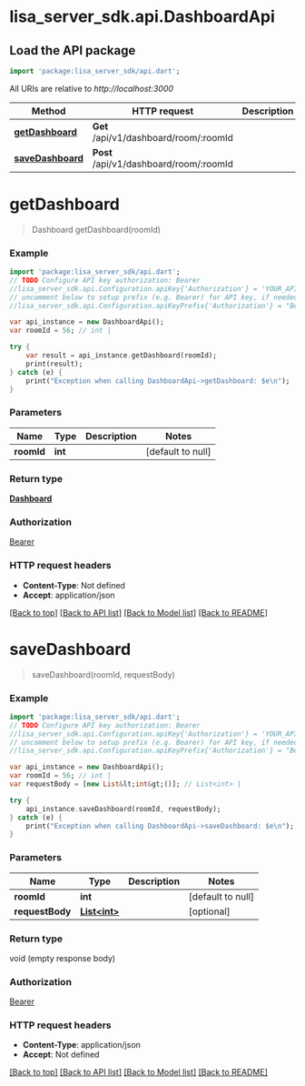 # lisa_server_sdk.api.DashboardApi

## Load the API package
```dart
import 'package:lisa_server_sdk/api.dart';
```

All URIs are relative to *http://localhost:3000*

Method | HTTP request | Description
------------- | ------------- | -------------
[**getDashboard**](DashboardApi.md#getDashboard) | **Get** /api/v1/dashboard/room/:roomId | 
[**saveDashboard**](DashboardApi.md#saveDashboard) | **Post** /api/v1/dashboard/room/:roomId | 


# **getDashboard**
> Dashboard getDashboard(roomId)



### Example 
```dart
import 'package:lisa_server_sdk/api.dart';
// TODO Configure API key authorization: Bearer
//lisa_server_sdk.api.Configuration.apiKey{'Authorization'} = 'YOUR_API_KEY';
// uncomment below to setup prefix (e.g. Bearer) for API key, if needed
//lisa_server_sdk.api.Configuration.apiKeyPrefix{'Authorization'} = "Bearer";

var api_instance = new DashboardApi();
var roomId = 56; // int | 

try { 
    var result = api_instance.getDashboard(roomId);
    print(result);
} catch (e) {
    print("Exception when calling DashboardApi->getDashboard: $e\n");
}
```

### Parameters

Name | Type | Description  | Notes
------------- | ------------- | ------------- | -------------
 **roomId** | **int**|  | [default to null]

### Return type

[**Dashboard**](Dashboard.md)

### Authorization

[Bearer](../README.md#Bearer)

### HTTP request headers

 - **Content-Type**: Not defined
 - **Accept**: application/json

[[Back to top]](#) [[Back to API list]](../README.md#documentation-for-api-endpoints) [[Back to Model list]](../README.md#documentation-for-models) [[Back to README]](../README.md)

# **saveDashboard**
> saveDashboard(roomId, requestBody)



### Example 
```dart
import 'package:lisa_server_sdk/api.dart';
// TODO Configure API key authorization: Bearer
//lisa_server_sdk.api.Configuration.apiKey{'Authorization'} = 'YOUR_API_KEY';
// uncomment below to setup prefix (e.g. Bearer) for API key, if needed
//lisa_server_sdk.api.Configuration.apiKeyPrefix{'Authorization'} = "Bearer";

var api_instance = new DashboardApi();
var roomId = 56; // int | 
var requestBody = [new List&lt;int&gt;()]; // List<int> | 

try { 
    api_instance.saveDashboard(roomId, requestBody);
} catch (e) {
    print("Exception when calling DashboardApi->saveDashboard: $e\n");
}
```

### Parameters

Name | Type | Description  | Notes
------------- | ------------- | ------------- | -------------
 **roomId** | **int**|  | [default to null]
 **requestBody** | [**List&lt;int&gt;**](int.md)|  | [optional] 

### Return type

void (empty response body)

### Authorization

[Bearer](../README.md#Bearer)

### HTTP request headers

 - **Content-Type**: application/json
 - **Accept**: Not defined

[[Back to top]](#) [[Back to API list]](../README.md#documentation-for-api-endpoints) [[Back to Model list]](../README.md#documentation-for-models) [[Back to README]](../README.md)

